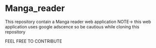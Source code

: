 # Manga_reader
This repository contain a Manga reader web application 
NOTE-> this web application uses google adscence so be cautious while cloning this repository

FEEL FREE TO CONTRIBUTE
